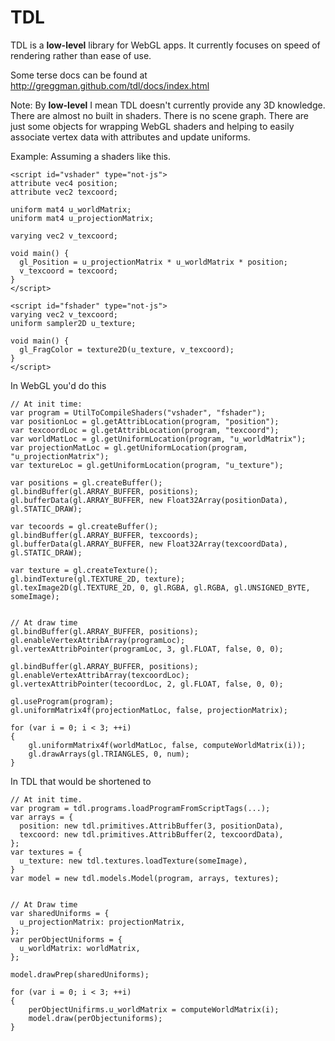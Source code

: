 TDL
===

TDL is a **low-level** library for WebGL apps. It currently focuses on speed of rendering rather than ease of use.

Some terse docs can be found at http://greggman.github.com/tdl/docs/index.html

Note: By **low-level** I mean TDL doesn't currently provide any 3D knowledge. 
There are almost no built in shaders. There is no scene graph. There are just some objects for wrapping WebGL
shaders and helping to easily associate vertex data with attributes and update uniforms. 

Example: Assuming a shaders like this.

    <script id="vshader" type="not-js">
    attribute vec4 position;
    attribute vec2 texcoord;
    
    uniform mat4 u_worldMatrix;
    uniform mat4 u_projectionMatrix;
    
    varying vec2 v_texcoord;
    
    void main() {
      gl_Position = u_projectionMatrix * u_worldMatrix * position;
      v_texcoord = texcoord;
    }
    </script>
    
    <script id="fshader" type="not-js">
    varying vec2 v_texcoord;
    uniform sampler2D u_texture;
    
    void main() {
      gl_FragColor = texture2D(u_texture, v_texcoord);
    }
    </script>

In WebGL you'd do this

    // At init time:
    var program = UtilToCompileShaders("vshader", "fshader");
    var positionLoc = gl.getAttribLocation(program, "position");
    var texcoordLoc = gl.getAttribLocation(program, "texcoord");
    var worldMatLoc = gl.getUniformLocation(program, "u_worldMatrix");
    var projectionMatLoc = gl.getUniformLocation(program, "u_projectionMatrix");
    var textureLoc = gl.getUniformLocation(program, "u_texture");

    var positions = gl.createBuffer();
    gl.bindBuffer(gl.ARRAY_BUFFER, positions);
    gl.bufferData(gl.ARRAY_BUFFER, new Float32Array(positionData), gl.STATIC_DRAW);
    
    var tecoords = gl.createBuffer();
    gl.bindBuffer(gl.ARRAY_BUFFER, texcoords);
    gl.bufferData(gl.ARRAY_BUFFER, new Float32Array(texcoordData), gl.STATIC_DRAW);
    
    var texture = gl.createTexture();
    gl.bindTexture(gl.TEXTURE_2D, texture);
    gl.texImage2D(gl.TEXTURE_2D, 0, gl.RGBA, gl.RGBA, gl.UNSIGNED_BYTE, someImage);


    // At draw time
    gl.bindBuffer(gl.ARRAY_BUFFER, positions);
    gl.enableVertexAttribArray(programLoc);
    gl.vertexAttribPointer(programLoc, 3, gl.FLOAT, false, 0, 0);
    
    gl.bindBuffer(gl.ARRAY_BUFFER, positions);
    gl.enableVertexAttribArray(texcoordLoc);
    gl.vertexAttribPointer(tecoordLoc, 2, gl.FLOAT, false, 0, 0);
    
    gl.useProgram(program);
    gl.uniformMatrix4f(projectionMatLoc, false, projectionMatrix);
    
    for (var i = 0; i < 3; ++i)
    {
        gl.uniformMatrix4f(worldMatLoc, false, computeWorldMatrix(i));
        gl.drawArrays(gl.TRIANGLES, 0, num);
    }
    
In TDL that would be shortened to

    // At init time.
    var program = tdl.programs.loadProgramFromScriptTags(...);
    var arrays = {
      position: new tdl.primitives.AttribBuffer(3, positionData),
      texcoord: new tdl.primitives.AttribBuffer(2, texcoordData),
    };
    var textures = {
      u_texture: new tdl.textures.loadTexture(someImage),
    }
    var model = new tdl.models.Model(program, arrays, textures);
  
    
    // At Draw time
    var sharedUniforms = {
      u_projectionMatrix: projectionMatrix,
    };
    var perObjectUniforms = {
      u_worldMatrix: worldMatrix,
    };
    
    model.drawPrep(sharedUniforms);
    
    for (var i = 0; i < 3; ++i)
    {
        perObjectUnifirms.u_worldMatrix = computeWorldMatrix(i);
        model.draw(perObjectuniforms);
    }

